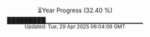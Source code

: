 <p align="center">
⏳Year Progress (32.40 %)<br>
█████████▁▁▁▁▁▁▁▁▁▁▁▁▁▁▁▁▁▁▁▁▁ <br>
<sub>Updated: Tue, 29 Apr 2025 06:04:09 GMT</sub>
</p>


